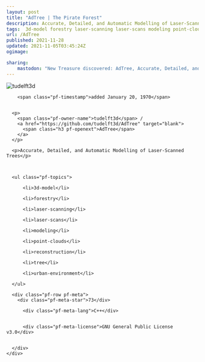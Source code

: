 ```yaml
---
layout: post
title: "AdTree | The Pirate Forest"
description: Accurate, Detailed, and Automatic Modelling of Laser-Scanned Trees
tags:  3d-model forestry laser-scanning laser-scans modeling point-clouds reconstruction tree urban-environment
url: /AdTree
published: 2021-11-28
updated: 2021-11-05T03:45:24Z
ogimage: 

sharing:
    mastodon: "New Treasure discovered: AdTree, Accurate, Detailed, and Automatic Modelling of Laser-Scanned Trees"
---
```


<div class="pf-night-sky-spacer">
    <div id="pf-night-sky" data-stars="73" data-owner="tudelft3d" data-repo="AdTree"></div>
    <div class="">
        <dialog>
            Inhalt des Dialogs
        </dialog>
    </div>
</div>

<div class="pf-ship-list">
    <div class="pf-row pf-pirate pf-small-column" data-pirate-id="0TLY97pCwJUcVygV0vlhe">
    <div>
      <!--<a href="https://github.com/tudelft3d" target="blank">-->
        <div class="pf-pirate-avatar">
          <div class="pf-cross pf-clickable"  onclick="collect('0TLY97pCwJUcVygV0vlhe'); return false;"></div>
          <img src="https://avatars.githubusercontent.com/u/1544391?v=4" title="tudelft3d" alt="tudelft3d"/>
      </div>
      <!--</a>
      <div class="pf-pirate-actions">
        <a class="pf-treasure-add"  title="save in my treasure chest" onclick="collect('0TLY97pCwJUcVygV0vlhe'); return false;" href="#">
          <img src="./assets/coin.svg" alt="treasure"/>
        </a>
        <a class="pf-treasure-remove" onclick="throwAway('0TLY97pCwJUcVygV0vlhe'); return false;">remove</a>
      </div>-->
    </div>
    <div class="pf-ship">
      
        <span class="pf-timestamp">added January 20, 1970</span>
      
      
      <p>
        <span class="pf-owner-name">tudelft3d</span> / 
        <a href="https://github.com/tudelft3d/AdTree" target="blank">
          <span class="h3 pf-openext">AdTree</span>
        </a>
      </p>

      <p>Accurate, Detailed, and Automatic Modelling of Laser-Scanned Trees</p>

      

      <ul class="pf-topics">
        
          <li>3d-model</li>
        
          <li>forestry</li>
        
          <li>laser-scanning</li>
        
          <li>laser-scans</li>
        
          <li>modeling</li>
        
          <li>point-clouds</li>
        
          <li>reconstruction</li>
        
          <li>tree</li>
        
          <li>urban-environment</li>
        
      </ul>

      <div class="pf-row pf-meta">
        <div class="pf-meta-star">73</div>
        
          <div class="pf-meta-lang">C++</div>
        
        
          <div class="pf-meta-license">GNU General Public License v3.0</div>
        
        
      </div>
    </div>
  </div>
</div>